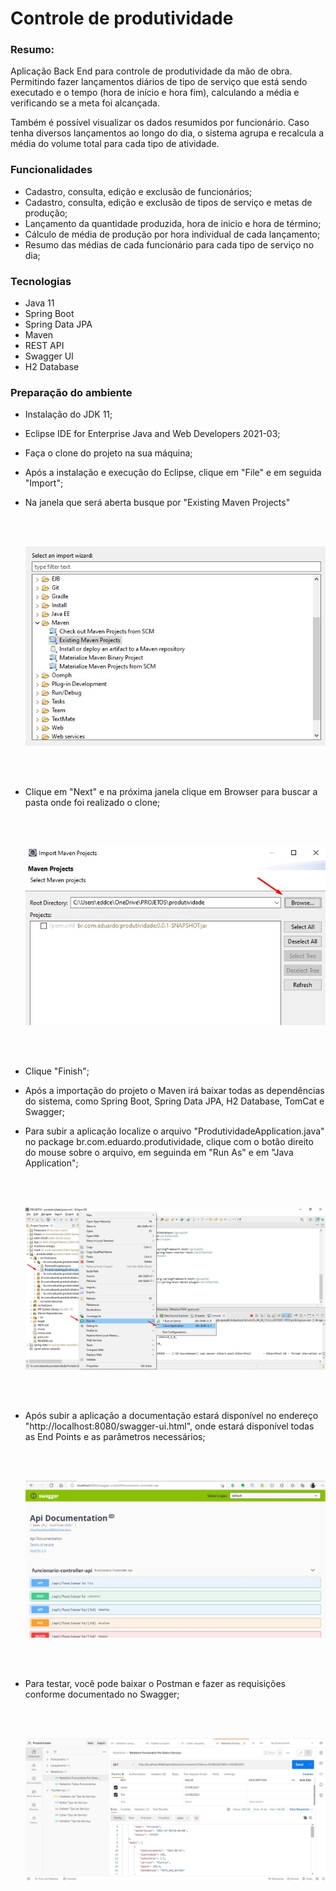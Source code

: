 # Controle de produtividade

### Resumo: 

Aplicação Back End para controle de produtividade da mão de obra. Permitindo fazer lançamentos diários de tipo de serviço que está sendo executado e o tempo (hora de início e hora fim), calculando a média e verificando se a meta foi alcançada.

Também é possível visualizar os dados resumidos por funcionário. Caso tenha diversos lançamentos ao longo do dia, o sistema agrupa e recalcula a média do volume total para cada tipo de atividade.

### Funcionalidades

- Cadastro, consulta, edição e exclusão de funcionários;
- Cadastro, consulta, edição e exclusão de tipos de serviço e metas de produção;
- Lançamento da quantidade produzida, hora de inicio e hora de término;
- Cálculo de média de produção por hora individual de cada lançamento;
- Resumo das médias de cada funcionário para cada tipo de serviço no dia;

### Tecnologias

- Java 11
- Spring Boot
- Spring Data JPA
- Maven
- REST API
- Swagger UI
- H2 Database

### Preparação do ambiente

- Instalação do JDK 11;

- Eclipse IDE for Enterprise Java and Web Developers 2021-03;

- Faça o clone do projeto na sua máquina;

- Após a instalação e execução do Eclipse, clique em "File" e em seguida "Import";

- Na janela que será aberta busque por "Existing Maven Projects" 

  </br></br>

  ![Select Import](https://github.com/eduardodcs/produtividade/blob/main/imagens-readme/Select%20Import.jpg?raw=true)

  </br></br>

- Clique em "Next" e na próxima janela clique em Browser para buscar a pasta onde foi realizado o clone;

  </br></br>

  ![Select Maven Project](https://github.com/eduardodcs/produtividade/blob/main/imagens-readme/Select%20Maven%20Project.jpg?raw=true)

  </br></br>

- Clique "Finish";

- Após a importação do projeto o Maven irá baixar todas as dependências do sistema, como Spring Boot, Spring Data JPA, H2 Database, TomCat e Swagger;

- Para subir a aplicação localize o arquivo "ProdutividadeApplication.java" no package br.com.eduardo.produtividade, clique com o botão direito do mouse sobre o arquivo, em seguinda em "Run As" e em "Java Application";

  </br></br>

  ![Run As](https://github.com/eduardodcs/produtividade/blob/main/imagens-readme/Run%20As.jpg?raw=true)

  </br></br>

- Após subir a aplicação a documentação estará disponível no endereço "http://localhost:8080/swagger-ui.html", onde estará disponível todas as End Points e as parâmetros necessários;

  </br></br>

  ![SwaggerUI](https://github.com/eduardodcs/produtividade/blob/main/imagens-readme/SwaggerUI.jpg?raw=true)

  </br></br>

- Para testar, você pode baixar o Postman e fazer as requisições conforme documentado no Swagger;

  </br></br>

  ![Postman](https://github.com/eduardodcs/produtividade/blob/main/imagens-readme/Postman.jpg?raw=true)

  </br></br>



